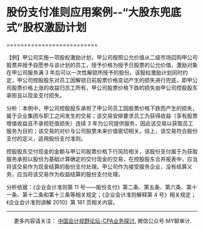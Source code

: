 ﻿# 股份支付准则应用案例--“大股东兜底式”股权激励计划
==========================


【例】甲公司实施一项股权激励计划，甲公司按照公允价值从二级市场回购甲公司股票并授予自愿参与该计划的员工，授予价格为授予日股票的公允价值，激励对象在甲公司服务满 3 年后可以一次性解锁所授予的股份。该股权激励计划同时约定，甲公司控股股东对员工因解锁日前股票价格变动产生的损失进行兜底，即甲公司股票价格上涨的收益归员工所有，甲公司股票价格下跌的损失由甲公司控股股东承担且以现金支付损失。

分析：本例中，甲公司控股股东承担了甲公司员工因股票价格下跌而产生的损失，属于企业集团与职工之间发生的交易；该交易安排要求员工为获得收益（享有股票增值收益且不承担贬值损失）连续 3 年为公司提供服务，因此该交易以获取员工服务为目的；该交易的对价与公司股票未来价值密切相关。综上，该交易符合股份支付的定义，适用股份支付准则。

控股股东交付现金的金额与甲公司股票价格下行风险相关，该股份支付属于为获取服务承担以股份为基础计算确定的交付现金的交易，在控股股东合并报表中，应当将该交易作为现金结算的股份支付处理。甲公司作为接受服务企业，没有结算义务，应当将该交易作为权益结算的股份支付处理。

分析依据：《企业会计准则第 11 号——股份支付》第二条、第五条、第六条、第十一条、第十二条和第十三条等相关规定；《企业会计准则解释第 4 号》相关规定；《企业会计准则讲解 2010》第 181 页相关内容。

* * *

     更多内容请关注： [中国会计视野论坛-CPA业务探讨.](https://bbs.esnai.com/thread-5354530-1-3.html) 微信公众号:MY聊审计.